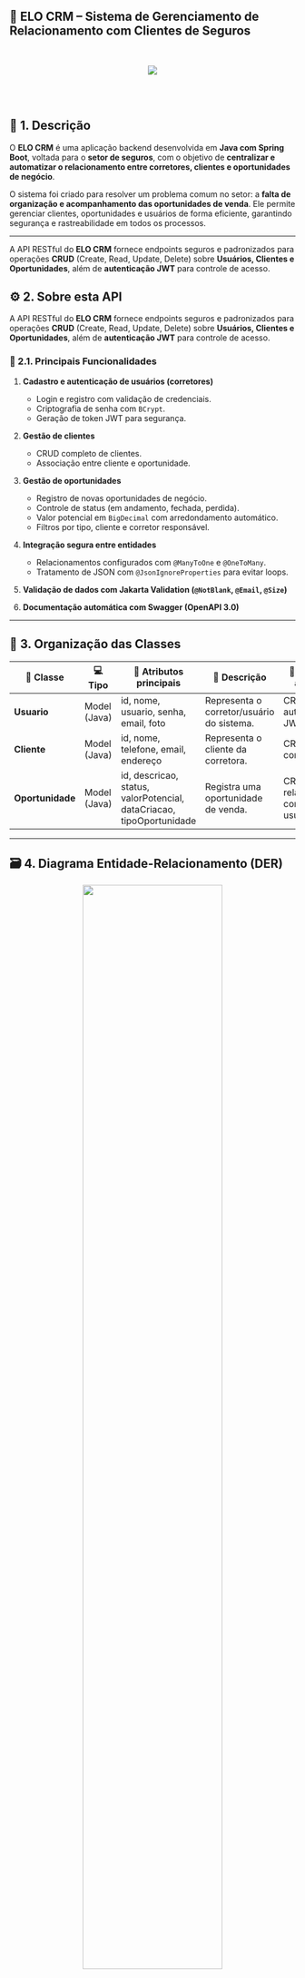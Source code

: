 ## 🧩 ELO CRM – Sistema de Gerenciamento de Relacionamento com Clientes de Seguros
<br /> <div align="center"> <img src="https://ik.imagekit.io/Thalima23/Como-o-CRM-pode-ajudar-em-um-atendimento-personalizado.jpg?updatedAt=1761774183594" /> </div>

<br /><br />
## 📝 1. Descrição  

O **ELO CRM** é uma aplicação backend desenvolvida em **Java com Spring Boot**, voltada para o **setor de seguros**, com o objetivo de **centralizar e automatizar o relacionamento entre corretores, clientes e oportunidades de negócio**.  

O sistema foi criado para resolver um problema comum no setor: a **falta de organização e acompanhamento das oportunidades de venda**. Ele permite gerenciar clientes, oportunidades e usuários de forma eficiente, garantindo segurança e rastreabilidade em todos os processos.  

-----

A API RESTful do **ELO CRM** fornece endpoints seguros e padronizados para operações **CRUD** (Create, Read, Update, Delete) sobre **Usuários, Clientes e Oportunidades**, além de **autenticação JWT** para controle de acesso.

## ⚙️ 2. Sobre esta API  

A API RESTful do **ELO CRM** fornece endpoints seguros e padronizados para operações **CRUD** (Create, Read, Update, Delete) sobre **Usuários, Clientes e Oportunidades**, além de **autenticação JWT** para controle de acesso.

### 🔹 2.1. Principais Funcionalidades  

1. **Cadastro e autenticação de usuários (corretores)**  
   - Login e registro com validação de credenciais.  
   - Criptografia de senha com `BCrypt`.  
   - Geração de token JWT para segurança.  

2. **Gestão de clientes**  
   - CRUD completo de clientes.  
   - Associação entre cliente e oportunidade.  

3. **Gestão de oportunidades**  
   - Registro de novas oportunidades de negócio.  
   - Controle de status (em andamento, fechada, perdida).  
   - Valor potencial em `BigDecimal` com arredondamento automático.  
   - Filtros por tipo, cliente e corretor responsável.  

4. **Integração segura entre entidades**  
   - Relacionamentos configurados com `@ManyToOne` e `@OneToMany`.  
   - Tratamento de JSON com `@JsonIgnoreProperties` para evitar loops.  

5. **Validação de dados com Jakarta Validation (`@NotBlank`, `@Email`, `@Size`)**  

6. **Documentação automática com Swagger (OpenAPI 3.0)**  
---

## 🧱 3. Organização das Classes  


| 🧩 Classe | 💻 Tipo | 🧾 Atributos principais | 🧱 Descrição | 🎯 Requisitos atendidos |
|-----------|---------|-------------------------|--------------|--------------------------|
| **Usuario** | Model (Java) | id, nome, usuario, senha, email, foto | Representa o corretor/usuário do sistema. | CRUD + autenticação JWT |
| **Cliente** | Model (Java) | id, nome, telefone, email, endereço | Representa o cliente da corretora. | CRUD completo |
| **Oportunidade** | Model (Java) | id, descricao, status, valorPotencial, dataCriacao, tipoOportunidade | Registra uma oportunidade de venda. | CRUD + relacionamento com cliente e usuário |


---

## 🗃️ 4. Diagrama Entidade-Relacionamento (DER)  

<div align="center">
   <img src="https://ik.imagekit.io/Thalima23/image.png?updatedAt=1761775468699" width="70%"/>  
</div>

**Relacionamentos:**
- Um **Usuário** pode ter várias **Oportunidades**.  
- Um **Cliente** pode estar vinculado a várias **Oportunidades**.  
- Cada **Oportunidade** pertence a um único **Usuário** e um único **Cliente**.

---

## 🛠️ 5. Tecnologias Utilizadas  

| Tecnologia | Descrição |
|-------------|------------|
| ☕ **Java 17** | Linguagem de programação principal |
| 🌱 **Spring Boot 3** | Framework para desenvolvimento backend |
| 🧩 **Spring Data JPA / Hibernate** | Mapeamento objeto-relacional (ORM) |
| 🐬 **MySQL** | Banco de dados relacional |
| 🔐 **Spring Security + JWT** | Autenticação e segurança |
| ✅ **Jakarta Validation** | Validação de dados (`@NotBlank`, `@Email`, etc.) |
| 📘 **SpringDoc OpenAPI (Swagger)** | Documentação da API |
| ⚙️ **Maven** | Gerenciador de dependências |
| 💻 **Spring Tool Suite / IntelliJ IDEA** | IDEs utilizadas no desenvolvimento |

---

## 🌐 6. Endpoints Principais

| Método   | Endpoint                                  | Descrição                        |
| -------- | ----------------------------------------- | -------------------------------- |
| `POST`   | `/usuarios`                               | Cadastrar novo usuário           |
| `POST`   | `/usuarios/logar`                         | Autenticar usuário (login)       |
| `GET`    | `/usuarios`                               | Listar todos os usuários         |
| `POST`   | `/clientes`                               | Criar novo cliente               |
| `GET`    | `/clientes`                               | Listar todos os clientes         |
| `POST`   | `/oportunidades`                          | Criar nova oportunidade          |
| `GET`    | `/oportunidades`                          | Listar todas as oportunidades    |
| `PATCH`  | `/oportunidades/{id}/status/{novoStatus}` | Atualizar status da oportunidade |
| `DELETE` | `/oportunidades/{id}`                     | Excluir oportunidade             |

---
## 🤝 7. Contribuidores

<div align="center"> 💙 Feito pela <b>Equipe MavenTech</b> 👩‍💻🚀 </div> 
📚 Projeto desenvolvido para o Desafio Projeto Integrador – Back-End (Generation Brasil / 2025)



